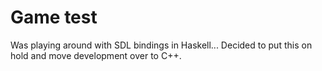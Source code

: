 # Game test
Was playing around with SDL bindings in Haskell... Decided to put this on hold and move development over to C++.

